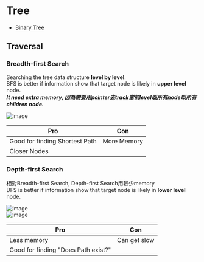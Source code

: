 # Tree
* [Binary Tree](./binary-tree.md)


## Traversal 

### Breadth-first Search
Searching the tree data structure <b>level by level</b>. <br>
BFS is better if information show that target node is likely in  <b>upper level</b> node. <br>
<i><b>It need extra memory, 因為需要用pointer去track當前level既所有node既所有children node.</b></i> <br>

![image](https://user-images.githubusercontent.com/74874696/159127864-32a83a22-13eb-434f-a6ba-bce323701318.png)

| Pro                            | Con          |
|--------------------------------|--------------|
|Good for finding Shortest Path  | More Memory  |
|Closer Nodes                    |              |


### Depth-first Search

相對Breadth-first Search, Depth-first Search用較少memory <br>
DFS is better if information show that target node is likely in <b>lower level</b> node. <br>

![image](https://user-images.githubusercontent.com/74874696/159127937-7c25548e-7e99-4419-b32c-075bb8399551.png) 
<br>
![image](https://user-images.githubusercontent.com/74874696/159149700-d54e4dd7-c1cd-4ea4-b9de-ddece63778ca.png)

| Pro                                 | Con          |
|-------------------------------------|--------------|
| Less memory                         | Can get slow |
| Good for finding "Does Path exist?" |              |
